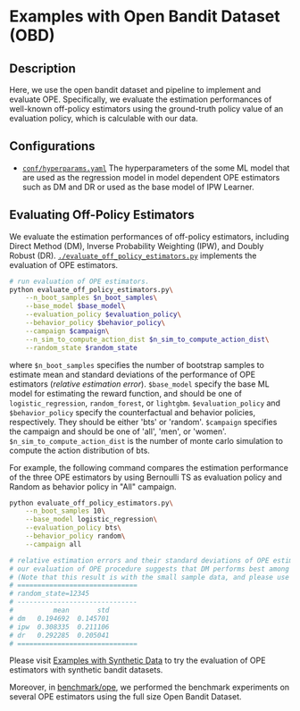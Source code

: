 # Examples with Open Bandit Dataset (OBD)

## Description

Here, we use the open bandit dataset and pipeline to implement and evaluate OPE.
Specifically, we evaluate the estimation performances of well-known off-policy estimators using the ground-truth policy value of an evaluation policy, which is calculable with our data.

## Configurations

- [`conf/hyperparams.yaml`](https://github.com/st-tech/zr-obp/tree/master/examples/examples_with_obd/conf/hyperparams.yaml)
  The hyperparameters of the some ML model that are used as the regression model in model dependent OPE estimators such as DM and DR or used as the base model of IPW Learner.


## Evaluating Off-Policy Estimators

We evaluate the estimation performances of off-policy estimators, including Direct Method (DM), Inverse Probability Weighting (IPW), and Doubly Robust (DR).
[`./evaluate_off_policy_estimators.py`](./evaluate_off_policy_estimators.py) implements the evaluation of OPE estimators.

```bash
# run evaluation of OPE estimators.
python evaluate_off_policy_estimators.py\
    --n_boot_samples $n_boot_samples\
    --base_model $base_model\
    --evaluation_policy $evaluation_policy\
    --behavior_policy $behavior_policy\
    --campaign $campaign\
    --n_sim_to_compute_action_dist $n_sim_to_compute_action_dist\
    --random_state $random_state
```
where `$n_boot_samples` specifies the number of bootstrap samples to estimate mean and standard deviations of the performance of OPE estimators (*relative estimation error*).
`$base_model` specify the base ML model for estimating the reward function, and should be one of `logistic_regression`, `random_forest`, or `lightgbm`.
`$evaluation_policy` and `$behavior_policy` specify the counterfactual and behavior policies, respectively.
They should be either 'bts' or 'random'.
`$campaign` specifies the campaign and should be one of 'all', 'men', or 'women'.
`$n_sim_to_compute_action_dist` is the number of monte carlo simulation to compute the action distribution of bts.

For example, the following command compares the estimation performance of the three OPE estimators by using Bernoulli TS as evaluation policy and Random as behavior policy in "All" campaign.

```bash
python evaluate_off_policy_estimators.py\
    --n_boot_samples 10\
    --base_model logistic_regression\
    --evaluation_policy bts\
    --behavior_policy random\
    --campaign all

# relative estimation errors and their standard deviations of OPE estimators.
# our evaluation of OPE procedure suggests that DM performs best among the three OPE estimators, because it has low variance property.
# (Note that this result is with the small sample data, and please use the full size data for a more reasonable experiment)
# ==============================
# random_state=12345
# ------------------------------
#          mean       std
# dm   0.194692  0.145701
# ipw  0.308335  0.211106
# dr   0.292285  0.205041
# ==============================
```

Please visit [Examples with Synthetic Data](https://github.com/st-tech/zr-obp/tree/master/examples/examples_with_synthetic) to try the evaluation of OPE estimators with synthetic bandit datasets.

Moreover, in [benchmark/ope](https://github.com/st-tech/zr-obp/tree/add_benchmark/benchmark/ope), we performed the benchmark experiments on several OPE estimators using the full size Open Bandit Dataset.
